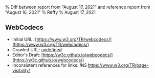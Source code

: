 % Diff between report from "August 17, 2021" and reference report from "August 16, 2021"
% Reffy
% August 17, 2021

## WebCodecs

- Initial URL: [https://www.w3.org/TR/webcodecs/](https://www.w3.org/TR/webcodecs/)
- Crawled URL: [undefined](undefined)
- Editor's Draft: [https://w3c.github.io/webcodecs/](https://w3c.github.io/webcodecs/)
- Inconsistent references for links: *INS* https://www.w3.org/TR/page-visibility/


